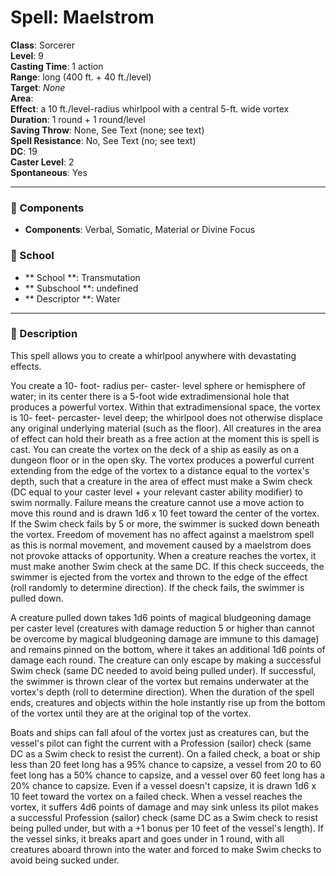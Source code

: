 
# Spell: Maelstrom
**Class**: Sorcerer  
**Level**: 9  
**Casting Time**: 1 action  
**Range**: long (400 ft. + 40 ft./level)  
**Target**: _None_  
**Area**:   
**Effect**: a 10 ft./level-radius whirlpool with a central 5-ft. wide vortex  
**Duration**: 1 round + 1 round/level  
**Saving Throw**: None, See Text (none; see text)  
**Spell Resistance**: No, See Text (no; see text)  
**DC**: 19  
**Caster Level**: 2  
**Spontaneous**: Yes

---

### 🔮 Components
- **Components**: Verbal, Somatic, Material or Divine Focus

### 🏫 School
- ** School **: Transmutation
- ** Subschool **: undefined
- ** Descriptor **: Water
---

### 📜 Description
This spell allows you to create a whirlpool anywhere with devastating effects. 

You create a 10- foot- radius per- caster- level sphere or hemisphere of water; in its center there is a 5-foot wide extradimensional hole that produces a powerful vortex. Within that extradimensional space, the vortex is 10- feet- percaster- level deep; the whirlpool does not otherwise displace any original underlying material (such as the floor). All creatures in the area of effect can hold their breath as a free action at the moment this is spell is cast. You can create the vortex on the deck of a ship as easily as on a dungeon floor or in the open sky. The vortex produces a powerful current extending from the edge of the vortex to a distance equal to the vortex's depth, such that a creature in the area of effect must make a Swim check (DC equal to your caster level + your relevant caster ability modifier) to swim normally. Failure means the creature cannot use a move action to move this round and is drawn 1d6 x 10 feet toward the center of the vortex. If the Swim check fails by 5 or more, the swimmer is sucked down beneath the vortex. Freedom of movement has no affect against a maelstrom spell as this is normal movement, and movement caused by a maelstrom does not provoke attacks of opportunity. When a creature reaches the vortex, it must make another Swim check at the same DC. If this check succeeds, the swimmer is ejected from the vortex and thrown to the edge of the effect (roll randomly to determine direction). If the check fails, the swimmer is pulled down. 

A creature pulled down takes 1d6 points of magical bludgeoning damage per caster level (creatures with damage reduction 5 or higher than cannot be overcome by magical bludgeoning damage are immune to this damage) and remains pinned on the bottom, where it takes an additional 1d6 points of damage each round. The creature can only escape by making a successful Swim check (same DC needed to avoid being pulled under). If successful, the swimmer is thrown clear of the vortex but remains underwater at the vortex's depth (roll to determine direction). When the duration of the spell ends, creatures and objects within the hole instantly rise up from the bottom of the vortex until they are at the original top of the vortex. 

Boats and ships can fall afoul of the vortex just as creatures can, but the vessel's pilot can fight the current with a Profession (sailor) check (same DC as a Swim check to resist the current). On a failed check, a boat or ship less than 20 feet long has a 95% chance to capsize, a vessel from 20 to 60 feet long has a 50% chance to capsize, and a vessel over 60 feet long has a 20% chance to capsize. Even if a vessel doesn't capsize, it is drawn 1d6 x 10 feet toward the vortex on a failed check. When a vessel reaches the vortex, it suffers 4d6 points of damage and may sink unless its pilot makes a successful Profession (sailor) check (same DC as a Swim check to resist being pulled under, but with a +1 bonus per 10 feet of the vessel's length). If the vessel sinks, it breaks apart and goes under in 1 round, with all creatures aboard thrown into the water and forced to make Swim checks to avoid being sucked under.
